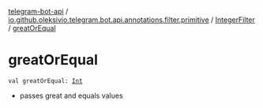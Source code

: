 [telegram-bot-api](../../index.md) / [io.github.oleksivio.telegram.bot.api.annotations.filter.primitive](../index.md) / [IntegerFilter](index.md) / [greatOrEqual](./great-or-equal.md)

# greatOrEqual

`val greatOrEqual: `[`Int`](https://kotlinlang.org/api/latest/jvm/stdlib/kotlin/-int/index.html)
* passes great and equals values
